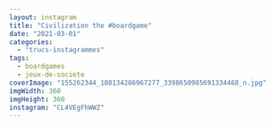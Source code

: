 ```yaml
---
layout: instagram
title: "Civilization the #boardgame"
date: "2021-03-01"
categories: 
  - "trucs-instagrammes"
tags: 
  - boardgames
  - jeux-de-societe
coverImage: "155262344_180134286967277_3398650985691334468_n.jpg"
imgWidth: 360
imgHeight: 360
instagram: "CL4VEgFhWWZ"
---
```


